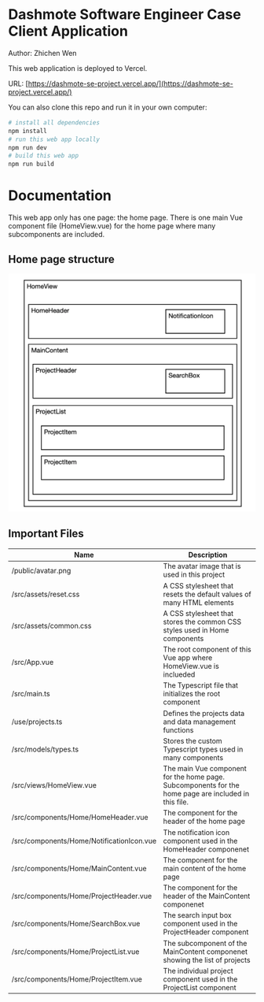 # Dashmote Software Engineer Case Client Application

Author: Zhichen Wen

This web application is deployed to Vercel.

URL: [https://dashmote-se-project.vercel.app/](https://dashmote-se-project.vercel.app/)

You can also clone this repo and run it in your own computer:

```bash
# install all dependencies
npm install
# run this web app locally
npm run dev
# build this web app
npm run build
```

# Documentation

This web app only has one page: the home page. There is one main Vue component file (HomeView.vue) for the home page where many subcomponents are included.

## Home page structure

![Home page structure](./public/structure.png)

## Important Files

| Name        | Description |
| ----------- | ----------- |
| /public/avatar.png | The avatar image that is used in this project       |
| /src/assets/reset.css | A CSS stylesheet that resets the default values of many HTML elements |
| /src/assets/common.css | A CSS stylesheet that stores the common CSS styles used in Home components |
| /src/App.vue | The root component of this Vue app where HomeView.vue is inclueded |
| /src/main.ts | The Typescript file that initializes the root component |
| /use/projects.ts | Defines the projects data and data management functions  |
| /src/models/types.ts | Stores the custom Typescript types used in many components |
| /src/views/HomeView.vue | The main Vue component for the home page. Subcomponents for the home page are included in this file. |
| /src/components/Home/HomeHeader.vue | The component for the header of the home page |
| /src/components/Home/NotificationIcon.vue | The notification icon component used in the HomeHeader componenet |
| /src/components/Home/MainContent.vue | The component for the main content of the home page |
| /src/components/Home/ProjectHeader.vue | The component for the header of the MainContent componenet |
| /src/components/Home/SearchBox.vue | The search input box component used in the ProjectHeader component |
| /src/components/Home/ProjectList.vue | The subcomponent of the MainContent componenet showing the list of projects |
| /src/components/Home/ProjectItem.vue | The individual project component used in the ProjectList component |